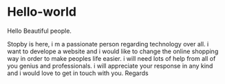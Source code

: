 # Hello-world

Hello Beautiful people.

Stopby is here, i m a passionate person regarding technology over all. i want to develope a website and i would like to change the online shopping way in order to make peoples life easier. i will need lots of help from all of you genius and professionals. i will appreciate your response in any kind and i would love to get in touch with you. 
Regards 
